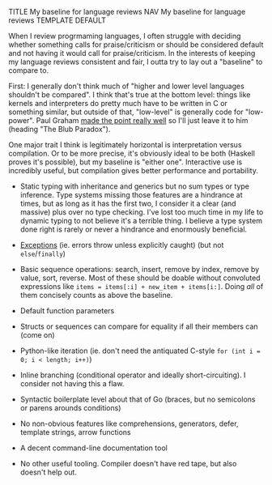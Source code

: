 TITLE My baseline for language reviews
NAV My baseline for language reviews
TEMPLATE DEFAULT

When I review progrmaming languages, I often struggle with deciding whether something calls for praise/criticism or should be considered default and not having it would call for praise/criticism. In the interests of keeping my language reviews consistent and fair, I outta try to lay out a "baseline" to compare to.

First: I generally don't think much of "higher and lower level languages shouldn't be compared". I think that's true at the bottom level: things like kernels and interpreters do pretty much have to be written in C or something similar, but outside of that, "low-level" is generally code for "low-power". Paul Graham [made the point really well](http://www.paulgraham.com/avg.html) so I'll just leave it to him (heading "The Blub Paradox").

One major trait I think is legitimately horizontal is interpretation versus compilation. Or to be more precise, it's obviously ideal to be both (Haskell proves it's possible), but my baseline is "either one". Interactive use is incredibly useful, but compilation gives better performance and portability.

* Static typing with inheritance and generics but no sum types or type inference. Type systems missing those features are a hindrance at times, but as long as it has the first two, I consider it a clear (and massive) plus over no type checking. I've lost too much time in my life to dynamic typing to not believe it's a terrible thing. I believe a type system done right is rarely or never a hindrance and enormously beneficial.

* [Exceptions](https://uberpython.wordpress.com/2012/09/23/why-im-not-leaving-python-for-go/) (ie. errors throw unless explicitly caught) (but not `else`/`finally`)

* Basic sequence operations: search, insert, remove by index, remove by value, sort, reverse. Most of these should be doable without convoluted expressions like `items = items[:i] + new_item + items[i:]`. Doing *all* of them concisely counts as above the baseline.

* Default function parameters

* Structs or sequences can compare for equality if all their members can (come on)

* Python-like iteration (ie. don't need the antiquated C-style `for (int i = 0; i < length; i++)`)

* Inline branching (conditional operator and ideally short-circuiting). I consider not having this a flaw.

* Syntactic boilerplate level about that of Go (braces, but no semicolons or parens arounds conditions)

* No non-obvious features like comprehensions, generators, defer, template strings, arrow functions

* A decent command-line documentation tool

* No other useful tooling. Compiler doesn't have red tape, but also doesn't help out.
